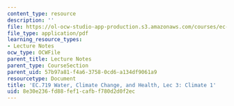 ```yaml
---
content_type: resource
description: ''
file: https://ol-ocw-studio-app-production.s3.amazonaws.com/courses/ec-719-d-lab-water-climate-change-and-health-spring-2019/8e30e236fd88fef1cafbf780d2d0f2ec_MITEC_719S19_lec3.pdf
file_type: application/pdf
learning_resource_types:
- Lecture Notes
ocw_type: OCWFile
parent_title: Lecture Notes
parent_type: CourseSection
parent_uid: 57b97a81-f4a6-3758-0cd6-a134df9061a9
resourcetype: Document
title: 'EC.719 Water, Climate Change, and Health, Lec 3: Climate 1'
uid: 8e30e236-fd88-fef1-cafb-f780d2d0f2ec
---
```

